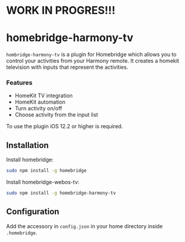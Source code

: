 # WORK IN PROGRES!!!


# homebridge-harmony-tv

`hombridge-harmony-tv` is a plugin for Homebridge which allows you to control your activities from your Harmony remote. It creates a homekit television with inputs that represent the activities.

### Features
* HomeKit TV integration
* HomeKit automation
* Turn activity on/off
* Choose activity from the input list

To use the plugin iOS 12.2 or higher is required.

## Installation

Install homebridge:
```sh
sudo npm install -g homebridge
```

Install homebridge-webos-tv:
```sh
sudo npm install -g homebridge-harmony-tv
```

## Configuration

Add the accessory in `config.json` in your home directory inside `.homebridge`.
